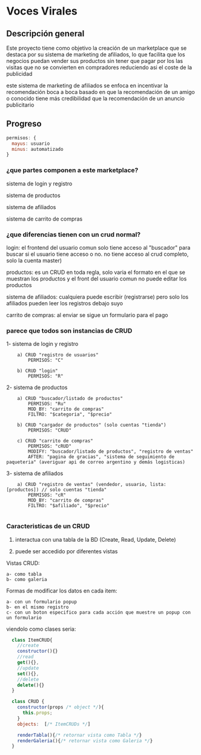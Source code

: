 # Voces Virales

## Descripción general 
Este proyecto tiene como objetivo la creación de un marketplace que se destaca por su sistema de marketing de afiliados, lo que facilita que los negocios puedan vender sus productos sin tener que pagar por los las visitas que no se convierten en compradores reduciendo asi el coste de la publicidad

este sistema de marketing de afiliados se enfoca en incentivar la recomendación boca a boca basado en que la recomendación de un amigo o conocido tiene más credibilidad que la recomendación de un anuncio publicitario

## Progreso

```js
permisos: {
  mayus: usuario
  minus: automatizado
}
```
### ¿que partes componen a este marketplace?

  sistema de login y registro

  sistema de productos

  sistema de afiliados

  sistema de carrito de compras

### ¿que diferencias tienen con un crud normal?

login: el frontend del usuario comun solo tiene acceso al "buscador" para buscar si el usuario tiene acceso o no. no tiene acceso al crud completo, solo la cuenta master)

productos: es un CRUD en toda regla, solo varia el formato en el que se muestran los productos y el front del usuario comun no puede editar los productos

sistema de afiliados: cualquiera puede escribir (registrarse) pero solo los afiliados pueden leer los registros debajo suyo

carrito de compras: al enviar se sigue un formulario para el pago

### parece que todos son instancias de CRUD

1- sistema de login y registro
```
    a) CRUD "registro de usuarios"
        PERMISOS: "C"
    
    b) CRUD "login"
        PERMISOS: "R"
```
2- sistema de productos
```
    a) CRUD "buscador/listado de productos" 
        PERMISOS: "Ru" 
        MOD_BY: "carrito de compras"
        FILTRO: "$categoria", "$precio"
    
    b) CRUD "cargador de productos" (solo cuentas "tienda") 
        PERMISOS: "CRUD"
    
    c) CRUD "carrito de compras" 
        PERMISOS: "cRUD"
        MODIFY: "buscador/listado de productos", "registro de ventas"
        AFTER: "pagina de gracias", "sistema de seguimiento de paqueteria" (averiguar api de correo argentino y demás logisticas)
```
3- sistema de afiliados
```
    a) CRUD "registro de ventas" (vendedor, usuario, lista:[productos]) // solo cuentas "tienda"
        PERMISOS: "cR" 
        MOD_BY: "carrito de compras"
        FILTRO: "$afiliado", "$precio"
        
```

### Caracteristicas de un CRUD
1. interactua con una tabla de la BD (Create, Read, Update, Delete)

2. puede ser accedido por diferentes vistas

Vistas CRUD:

    a- como tabla 
    b- como galeria

Formas de modificar los datos en cada item:

    a- con un formulario popup
    b- en el mismo registro
    c- con un boton especifico para cada acción que muestre un popup con un formulario

viendolo como clases seria: 
```js
  class ItemCRUD{
    //create
    constructor(){} 
    //read
    get(){},
    //update
    set(){},
    //delete
    delete(){}
  }

  class CRUD {
    constructor(props /* object */){
      this.props;
    }
    objects:  [/* ItemCRUDs */] 

    renderTabla(){/* retornar vista como Tabla */}
    renderGaleria(){/* retornar vista como Galeria */}
  }
```

